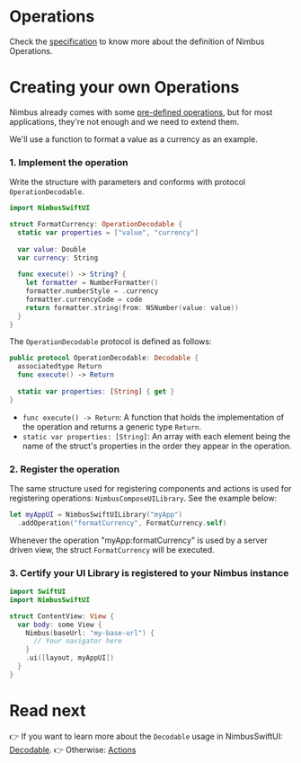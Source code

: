 # Operations
Check the [specification](/specification/operation.md) to know more about the definition of Nimbus Operations.

# Creating your own Operations
Nimbus already comes with some [pre-defined operations](/specification/default-operations.md), but for most applications, they're not enough and we
need to extend them.

We'll use a function to format a value as a currency as an example.

### 1. Implement the operation
Write the structure with parameters and conforms with protocol `OperationDecodable`.

```swift
import NimbusSwiftUI

struct FormatCurrency: OperationDecodable {
  static var properties = ["value", "currency"]
  
  var value: Double
  var currency: String
  
  func execute() -> String? {
    let formatter = NumberFormatter()
    formatter.numberStyle = .currency
    formatter.currencyCode = code
    return formatter.string(from: NSNumber(value: value))
  }
}
```

The `OperationDecodable` protocol is defined as follows:

```swift
public protocol OperationDecodable: Decodable {
  associatedtype Return
  func execute() -> Return
  
  static var properties: [String] { get }
}
```

- `func execute() -> Return`: A function that holds the implementation of the operation and returns a generic type `Return`.
- `static var properties: [String]`: An array with each element being the name of the struct's properties in the order they appear in the operation.

### 2. Register the operation
The same structure used for registering components and actions is used for registering operations: `NimbusComposeUILibrary`. See the example below:

```swift
let myAppUI = NimbusSwiftUILibrary("myApp")
  .addOperation("formatCurrency", FormatCurrency.self)
```

Whenever the operation "myApp:formatCurrency" is used by a server driven view, the struct `FormatCurrency` will be executed. 

### 3. Certify your UI Library is registered to your Nimbus instance
```swift
import SwiftUI
import NimbusSwiftUI

struct ContentView: View {
  var body: some View {
    Nimbus(baseUrl: "my-base-url") {
      // Your navigator here
    }
    .ui([layout, myAppUI])
  }
}
```

# Read next
:point_right: If you want to learn more about the `Decodable` usage in NimbusSwiftUI: [Decodable](decodable.md).
:point_right: Otherwise: [Actions](action.md)

